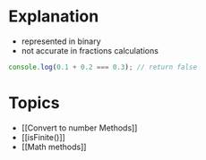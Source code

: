 # Explanation

- represented in binary
- not accurate in fractions calculations

```js
console.log(0.1 + 0.2 === 0.3); // return false
```
# Topics
- [[Convert to number Methods]]
- [[isFinite()]]
- [[Math methods]]